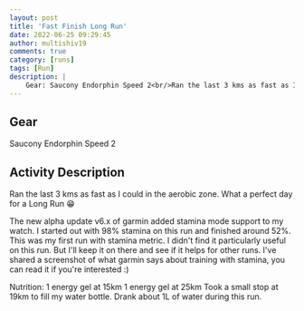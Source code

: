 ```yaml
---
layout: post
title: 'Fast Finish Long Run'
date: 2022-06-25 09:29:45
author: multishiv19
comments: true
category: [runs]
tags: [Run]
description: |
    Gear: Saucony Endorphin Speed 2<br/>Ran the last 3 kms as fast as I could in the aerobic zone.<br/>What a perfect day for a Long Run 😁<br/><br/>The new alpha update v6.x of garmin added stamina mode support to my watch.<br/>I started out with 98% stamina on this run and finished around 52%. This was my first run with stamina metric. I didn't find it particularly useful on this run. But I'll keep it on there and see if it helps for other runs.<br/>I've shared a screenshot of what garmin says about training with stamina, you can read it if you're interested :)<br/><br/>Nutrition:<br/>1 energy gel at 15km<br/>1 energy gel at 25km<br/>Took a small stop at 19km to fill my water bottle. Drank about 1L of water during this run. 
---
```


## Gear
Saucony Endorphin Speed 2

## Activity Description
Ran the last 3 kms as fast as I could in the aerobic zone.
What a perfect day for a Long Run 😁

The new alpha update v6.x of garmin added stamina mode support to my watch.
I started out with 98% stamina on this run and finished around 52%. This was my first run with stamina metric. I didn't find it particularly useful on this run. But I'll keep it on there and see if it helps for other runs.
I've shared a screenshot of what garmin says about training with stamina, you can read it if you're interested :)

Nutrition:
1 energy gel at 15km
1 energy gel at 25km
Took a small stop at 19km to fill my water bottle. Drank about 1L of water during this run. 


<div width='100%' class='strava-embed-placeholder' data-embed-type='activity' data-embed-id='7363256284'></div>
<script src='https://strava-embeds.com/embed.js'></script>
